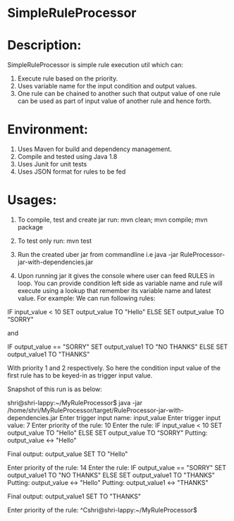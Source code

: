 # SimpleRuleProcessor

Description:
============
SimpleRuleProcessor is simple rule execution util which can:
1. Execute rule based on the priority.
2. Uses variable name for the input condition and output values.
3. One rule can be chained to another such that output value of one rule can be used as part of input value of another rule and hence forth.


Environment:
============
1. Uses Maven for build and dependency management.
2. Compile and tested using Java 1.8
3. Uses Junit for unit tests
4. Uses JSON format for rules to be fed


Usages:
=======

1. To compile, test and create jar run:
mvn clean; mvn compile; mvn package

2. To test only run:
mvn test

3. Run the created uber jar from commandline i.e
java -jar RuleProcessor-jar-with-dependencies.jar

4. Upon running jar it gives the console where user can feed RULES in loop.
You can provide condition left side as variable name and rule will execute using a lookup that remember its variable name and latest value.
For example:
We can run following rules:

IF input_value < 10
        SET output_value TO "Hello"
ELSE
        SET output_value TO “SORRY"

and

IF output_value == "SORRY"
    SET output_value1 TO "NO THANKS"
ELSE
    SET output_value1 TO "THANKS"

With priority 1 and 2 respectively.
So here the condition input value of the first rule has to be keyed-in as trigger input value.

Snapshot of this run is as below:

shri@shri-lappy:~/MyRuleProcessor$ java -jar /home/shri/MyRuleProcessor/target/RuleProcessor-jar-with-dependencies.jar 
Enter trigger input name: 
input_value
Enter trigger input value: 
7
Enter priority of the rule:
10
Enter the rule: 
IF input_value < 10
        SET output_value TO "Hello"
ELSE
        SET output_value TO “SORRY"
Putting: output_value <-> "Hello"

Final output: output_value SET TO "Hello"

Enter priority of the rule:
14
Enter the rule: 
IF output_value == "SORRY"
    SET output_value1 TO "NO THANKS"
ELSE
    SET output_value1 TO "THANKS"
Putting: output_value <-> "Hello"
Putting: output_value1 <-> "THANKS"

Final output: output_value1 SET TO "THANKS"

Enter priority of the rule:
^Cshri@shri-lappy:~/MyRuleProcessor$ 

